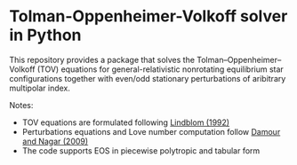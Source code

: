 # Tolman-Oppenheimer-Volkoff solver in Python

This repository provides a package that solves the Tolman–Oppenheimer–Volkoff (TOV) equations for general-relativistic nonrotating equilibrium star configurations together with even/odd stationary perturbations of aribitrary multipolar index.

Notes:

- TOV equations are formulated following [Lindblom (1992)](https://articles.adsabs.harvard.edu/pdf/1992ApJ...398..569L)
- Perturbations equations and Love number computation follow [Damour and Nagar (2009)](https://doi.org/10.1103/PhysRevD.80.084035)
- The code supports EOS in piecewise polytropic and tabular form


